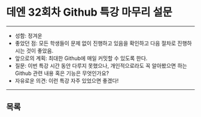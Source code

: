 # 데엔 32회차 Github 특강 마무리 설문
---
- 성함: 정겨운
- 좋았던 점: 모든 학생들이 문제 없이 진행하고 있음을 확인하고 다음 절차로 진행하시는 것이 좋았음.
- 앞으로의 계획: 최대한 Github에 매일 커밋할 수 있도록 한다.
- 질문: 이번 특강 시간 동안 다루지 못했으나, 개인적으로라도 꼭 알아봤으면 하는 Github 관련 내용 혹은 기능은 무엇인가요?
- 자유로운 의견: 이런 특강 자주 있었으면 좋겠다!
----
## 목록
